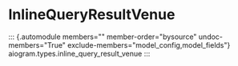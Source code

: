 # InlineQueryResultVenue

::: {.automodule members="" member-order="bysource" undoc-members="True" exclude-members="model_config,model_fields"}
aiogram.types.inline_query_result_venue
:::

